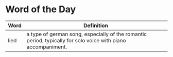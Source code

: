 # Word of the Day

|Word|Definition|
|---|---|
|lied|a type of german song, especially of the romantic period, typically for solo voice with piano accompaniment.|